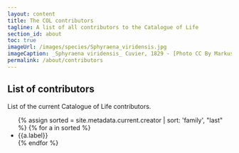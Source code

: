 ```yaml
---
layout: content
title: The COL contributors
tagline: A list of all contributors to the Catalogue of Life
section_id: about
toc: true
imageUrl: /images/species/Sphyraena_viridensis.jpg    
imageCaption: _Sphyraena viridensis_ Cuvier, 1829 - [Photo CC By Markus Döring](https://www.inaturalist.org/observations/87857259)
permalink: /about/contributors
---
```


## List of contributors
List of the current Catalogue of Life contributors.
<div id="contributors">  
  <ul>
  {% assign sorted = site.metadata.current.creator | sort: 'family', "last" %}
  {% for a in sorted %}
    <li>{{a.label}}</li>
  {% endfor %}
  </ul>
</div>
